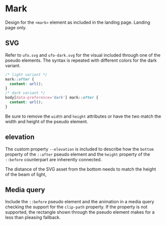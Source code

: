 # Mark

Design for the `<mark>` element as included in the landing page. Landing page only.

## SVG

Refer to `ufo.svg` and `ufo-dark.svg` for the visual included through one of the pseudo elements. The syntax is repeated with different colors for the dark variant.

```css
/* light variant */
mark::after {
  content: url();
}
/* dark variant */
body[data-preference='dark'] mark::after {
  content: url();
}
```

Be sure to remove the `width` and `height` attributes or have the two match the width and height of the pseudo element.

## elevation

The custom property `--elevation` is included to describe how the `bottom` property of the `::after` pseudo element and the `height` property of the `::before` counterpart are inherently connected.

The distance of the SVG asset from the bottom needs to match the height of the beam of light,

## Media query

Include the `::before` pseudo element and the animation in a media query checking the support for the `clip-path` property. If the property is not supported, the rectangle shown through the pseudo element makes for a less than pleasing fallback.
